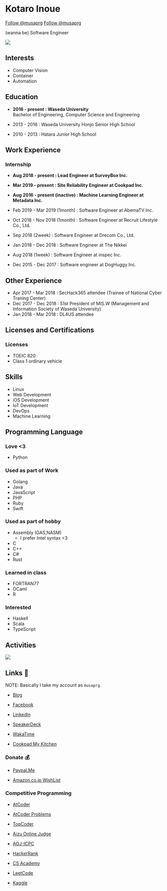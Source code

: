 # Kotaro Inoue

<a href="https://twitter.com/musaprg?ref_src=twsrc%5Etfw" class="twitter-follow-button" data-show-count="false">Follow @musaprg</a><script async src="https://platform.twitter.com/widgets.js" charset="utf-8"></script>
<a class="github-button" href="https://github.com/musaprg" data-show-count="false" aria-label="Follow @musaprg on GitHub">Follow @musaprg</a><script async defer src="https://buttons.github.io/buttons.js"></script>

(wanna be) Software Engineer

[<img src="https://grass-graph.moshimo.works/images/musaprg.png">](https://github.com/musaprg)

## Interests

- Computer Vision
- Container
- Automation

## Education

- **2016 - present : Waseda University**  
Bachelor of Engineering, Computer Science and Engineering

- 2013 - 2016 : Waseda University Honjo Senior High School

- 2010 - 2013 : Hatara Junior High School

## Work Experience

### Internship

- **Aug 2018 - present : Lead Engineer at SurveyBox Inc.**

- **Mar 2019 - present : Site Reliability Engineer at Cookpad Inc.**

- **Aug 2016 - present (inactive) : Machine Learning Engineer at Metadata Inc.**

- Feb 2019 - Mar 2019 (1month) : Software Engineer at AbemaTV Inc.

- Oct 2018 - Nov 2018 (1month) : Software Engineer at Recruit Lifestyle Co., Ltd.

- Sep 2018 (2week) : Software Engineer at Drecom Co., Ltd.

- Jan 2018 - Dec 2018 : Software Engineer at The Nikkei

- Aug 2018 (1week) : Software Engineer at inspec Inc.

- Dec 2015 - Dec 2017 : Software engineer at DogHuggy Inc.

## Other Experience
- Apr 2017 - Mar 2018 : SecHack365 attendee (Trainee of National Cyber Traning Center)
- Dec 2017 - Dec 2018 : 51st President of MIS.W (Management and Information Society of Waseda University)
- Jan 2018 - Mar 2018 : DL4US attendee

## Licenses and Certifications

### Licenses
- TOEIC 820
- Class 1 ordinary vehicle

## Skills

- Linux
- Web Development
- iOS Development
- IoT Development
- DevOps
- Machine Learning

## Programming Language

### Love <3

- Python

### Used as part of Work

- Golang
- Java
- JavaScript
- PHP
- Ruby
- Swift

### Used as part of hobby

- Assembly (GAS,NASM)
    - I prefer Intel syntax <3
- C
- C++
- C#
- Rust

### Learned in class

- FORTRAN77
- OCaml
- R

### Interested

- Haskell
- Scala
- TypeScript

## Activities

![](https://projecteuler.net/profile/musaprg.png)

## Links 🔗

NOTE: Basically I take my account as `musaprg`.

- [Blog](http://musaprg.hatenablog.com)

- [Facebook](https://www.facebook.com/musaprg)

- [LinkedIn](https://www.linkedin.com/in/musaprg)

- [SpeakerDeck](https://speakerdeck.com/musaprg)

- [WakaTime](https://wakatime.com/@musaprg)

- [Cookpad My Kitchen](https://cookpad.com/kitchen/29779259)

### Donate 💰

- [Paypal.Me](https://paypal.me/musaprg?locale.x=ja_JP)

- [Amazon.co.jp WishList](https://amzn.to/2yBHtl3)

### Competitive Programming

- [AtCoder](https://atcoder.jp/user/musaprg)

- [AtCoder Problems](https://kenkoooo.com/atcoder/?user=musaprg&kind=user)

- [TopCoder](https://www.topcoder.com/members/musaprg)

- [Aizu Online Judge](http://judge.u-aizu.ac.jp/onlinejudge/user.jsp?id=musaprg)

- [AOJ-ICPC](http://aoj-icpc.ichyo.jp/?aoj_rivals=&sort2_order=desc&year_max=&source4=1&aoj_username=musaprg&point_max=1200&sort1_order=asc&source2=1&source3=1&exclude_nonAOJ=1&source1=1&point_min=100&sort2_by=num_aoj_acceptances&year_min=&sort1_by=point)

- [HackerRank](https://www.hackerrank.com/musaprg)

- [CS Academy](https://csacademy.com/user/musaprg)

- [LeetCode](https://leetcode.com/musaprg)

- [Kaggle](https://www.kaggle.com/musa11)
